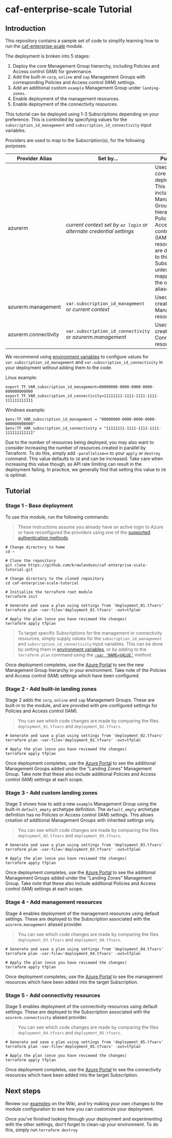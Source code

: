 # caf-enterprise-scale Tutorial

## Introduction

This repository contains a sample set of code to simplify learning how to run the [caf-enterprise-scale]() module.

The deployment is broken into 5 stages:

1. Deploy the core Management Group hierarchy, including Policies and Access control (IAM) for governance.
2. Add the built-in `corp`, `online` and `sap` Management Groups with corresponding Policies and Access control (IAM) settings.
3. Add an additional custom `example` Management Group under `landing-zones`.
4. Enable deployment of the management resources.
5. Enable deployment of the connectivity resources.

This tutorial can be deployed using 1-3 Subscriptions depending on your preference. This is controlled by specifying values for the `subscription_id_management` and `subscription_id_connectivity` input variables.

Providers are used to map to the Subscription(s), for the following purposes:

| Provider Alias | Set by... | Purpose |
| -------------- | ------- | ------- |
| azurerm | *current context set by `az login` or alternate credential settings* | Used for the core deployment. This includes the Management Group hierarchy, Policies, and Access control (IAM). No resources are deployed to this Subscription unless it is mapped to the other aliases. |
| azurerm.management | `var.subscription_id_management` or *current context* | Used to create the Management resources. |
| azurerm.connectivity | `var.subscription_id_connectivity` or *azurerm.management* | Used to create the Connectivity resources. |

We recommend using [environment variables](https://www.terraform.io/docs/cli/config/environment-variables.html#tf_var_name) to configure values for `var.subscription_id_management` and `var.subscription_id_connectivity` in your deployment without adding them to the code.

Linux example:
```shell
export TF_VAR_subscription_id_management=00000000-0000-0000-0000-000000000000
export TF_VAR_subscription_id_connectivity=11111111-1111-1111-1111-111111111111
```

Windows example:
```shell
$env:TF_VAR_subscription_id_management = "00000000-0000-0000-0000-000000000000"
$env:TF_VAR_subscription_id_connectivity = "11111111-1111-1111-1111-111111111111"
```

Due to the number of resources being deployed, you may also want to consider increasing the number of resources created in parallel by Terraform.
To do this, simply add `-parallelism=n` to your `apply` or `destroy` command.
This value defaults to `10` and can be increased.
Take care when increasing this value though, as API rate limiting can result in the deployment failing.
In practice, we generally find that setting this value to `50` is optimal.

## Tutorial

### Stage 1 - Base deployment

To use this module, run the following commands:

> These instructions assume you already have an active login to Azure or have reconfigured the providers using one of the [supported authentication methods](https://registry.terraform.io/providers/hashicorp/azurerm/latest/docs#authenticating-to-azure).

```shell
# Change directory to home
cd ~

# Clone the repository
git clone https://github.com/krowlandson/caf-enterprise-scale-tutorial.git

# Change directory to the cloned repository
cd caf-enterprise-scale-tutorial

# Initialize the terraform root module
terraform init

# Generate and save a plan using settings from 'deployment_01.tfvars'
terraform plan -var-file='deployment_01.tfvars' -out=tfplan

# Apply the plan (once you have reviewed the changes)
terraform apply tfplan
```

> To target specific Subscriptions for the management or connectivity resources, simply supply values for the `subscription_id_management` and `subscription_id_connectivity` input variables.
> This can be done by setting them in [environment variables](https://www.terraform.io/docs/cli/config/environment-variables.html#tf_var_name), or by adding to the `terraform plan` command using the [`-var 'NAME=VALUE'`](https://www.terraform.io/docs/cli/commands/plan.html#var-39-name-value-39-) method.

Once deployment completes, use the [Azure Portal](https://portal.azure.com/) to see the new Management Group hierarchy in your environment.
Take note of the Policies and Access control (IAM) settings which have been configured.

### Stage 2 - Add built-in landing zones

Stage 2 adds the `corp`, `online` and `sap` Management Groups.
These are built-in to the module, and are provided with pre-configured settings for Policies and Access control (IAM).
> You can see which code changes are made by comparing the files `deployment_01.tfvars` and `deployment_02.tfvars`.

```shell
# Generate and save a plan using settings from 'deployment_02.tfvars'
terraform plan -var-file='deployment_02.tfvars' -out=tfplan

# Apply the plan (once you have reviewed the changes)
terraform apply tfplan
```

Once deployment completes, use the [Azure Portal](https://portal.azure.com/) to see the additional Management Groups added under the "Landing Zones" Management Group.
Take note that these also include additional Policies and Access control (IAM) settings at each scope.

### Stage 3 - Add custom landing zones

Stage 3 shows how to add a new `example` Management Group using the built-in `default_empty` archetype definition.
The `default_empty` archetype definition has no Policies or Access control (IAM) settings.
This allows creation of additional Management Groups with inherited settings only.
> You can see which code changes are made by comparing the files `deployment_02.tfvars` and `deployment_03.tfvars`.

```shell
# Generate and save a plan using settings from 'deployment_03.tfvars'
terraform plan -var-file='deployment_03.tfvars' -out=tfplan

# Apply the plan (once you have reviewed the changes)
terraform apply tfplan
```

Once deployment completes, use the [Azure Portal](https://portal.azure.com/) to see the additional Management Groups added under the "Landing Zones" Management Group.
Take note that these also include additional Policies and Access control (IAM) settings at each scope.

### Stage 4 - Add management resources

Stage 4 enables deployment of the management resources using default settings.
These are deployed to the Subscription associated with the `azurerm.management` aliased provider.
> You can see which code changes are made by comparing the files `deployment_03.tfvars` and `deployment_04.tfvars`.

```shell
# Generate and save a plan using settings from 'deployment_04.tfvars'
terraform plan -var-file='deployment_04.tfvars' -out=tfplan

# Apply the plan (once you have reviewed the changes)
terraform apply tfplan
```

Once deployment completes, use the [Azure Portal](https://portal.azure.com/) to see the management resources which have been added into the target Subscription.

### Stage 5 - Add connectivity resources

Stage 5 enables deployment of the connectivity resources using default settings.
These are deployed to the Subscription associated with the `azurerm.connectivity` aliased provider.
> You can see which code changes are made by comparing the files `deployment_04.tfvars` and `deployment_05.tfvars`.

```shell
# Generate and save a plan using settings from 'deployment_05.tfvars'
terraform plan -var-file='deployment_05.tfvars' -out=tfplan

# Apply the plan (once you have reviewed the changes)
terraform apply tfplan
```

Once deployment completes, use the [Azure Portal](https://portal.azure.com/) to see the connectivity resources which have been added into the target Subscription.

## Next steps

Review our [examples](https://github.com/Azure/terraform-azurerm-caf-enterprise-scale/wiki/Examples) on the Wiki, and try making your own changes to the module configuration to see how you can customize your deployment.

Once you've finished looking through your deployment and experimenting with the other settings, don't forget to clean-up your environment.
To do this, simply run `terraform destroy`
